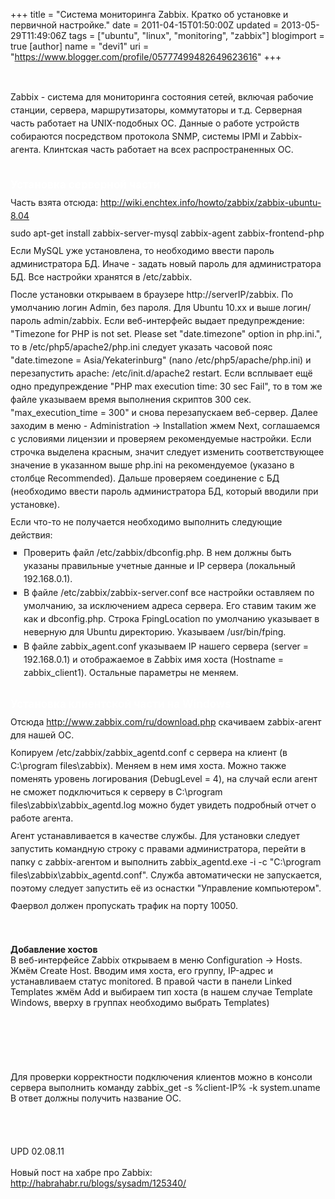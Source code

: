 +++
title = "Система мониторинга Zabbix. Кратко об установке и первичной настройке."
date = 2011-04-15T01:50:00Z
updated = 2013-05-29T11:49:06Z
tags = ["ubuntu", "linux", "monitoring", "zabbix"]
blogimport = true 
[author]
	name = "devi1"
	uri = "https://www.blogger.com/profile/05777499482649623616"
+++

<span class="Apple-style-span" style="font-family: sans-serif; font-size: 13px; line-height: 19px;"></span><br /><div style="line-height: 1.5em; margin-bottom: 0.5em; margin-left: 0px; margin-right: 0px; margin-top: 0.4em;">Zabbix - система для мониторинга состояния сетей, включая рабочие станции, сервера, маршрутизаторы, коммутаторы и т.д. Серверная часть работает на UNIX-подобных ОС. Данные о работе устройств собираются посредством протокола SNMP, системы IPMI и Zabbix-агента. Клинтская часть работает на всех распространенных ОС.</div><h3 style="background-attachment: initial; background-clip: initial; background-color: initial; background-image: none; background-origin: initial; border-bottom-color: initial; border-bottom-style: none; border-bottom-width: initial; font-size: 17px; font-weight: bold; margin-bottom: 0.3em; margin-left: 0px; margin-right: 0px; margin-top: 0px; padding-bottom: 0.17em; padding-top: 0.5em; width: auto;"><span class="mw-headline" id=".D0.A3.D1.81.D1.82.D0.B0.D0.BD.D0.BE.D0.B2.D0.BA.D0.B0_.D1.81.D0.B5.D1.80.D0.B2.D0.B5.D1.80.D0.BD.D0.BE.D0.B9_.D1.87.D0.B0.D1.81.D1.82.D0.B8"><a name='more'></a><br /><span class="Apple-style-span" style="color: white;"> Установка серверной части</span></span></h3><div style="line-height: 1.5em; margin-bottom: 0.5em; margin-left: 0px; margin-right: 0px; margin-top: 0.4em;">Часть взята отсюда:&nbsp;<a href="http://wiki.enchtex.info/howto/zabbix/zabbix-ubuntu-8.04">http://wiki.enchtex.info/howto/zabbix/zabbix-ubuntu-8.04</a></div><div style="line-height: 1.5em; margin-bottom: 0.5em; margin-left: 0px; margin-right: 0px; margin-top: 0.4em;">sudo apt-get install zabbix-server-mysql zabbix-agent zabbix-frontend-php</div><div style="line-height: 1.5em; margin-bottom: 0.5em; margin-left: 0px; margin-right: 0px; margin-top: 0.4em;">Если MySQL уже установлена, то необходимо ввести пароль администратора БД. Иначе - задать новый пароль для администратора БД. Все настройки хранятся в /etc/zabbix.</div><div style="line-height: 1.5em; margin-bottom: 0.5em; margin-left: 0px; margin-right: 0px; margin-top: 0.4em;">После установки открываем в браузере&nbsp;http://serverIP/zabbix. По умолчанию логин Admin, без пароля. Для Ubuntu 10.xx и выше логин/пароль admin/zabbix. Если веб-интерфейс выдает предупреждение: "Timezone for PHP is not set. Please set "date.timezone" option in php.ini.", то в /etc/php5/apache2/php.ini следует указать часовой пояс "date.timezone = Asia/Yekaterinburg" (nano /etc/php5/apache/php.ini) и перезапустить apache: /etc/init.d/apache2 restart. Если всплывает ещё одно предупреждение "PHP max execution time: 30 sec Fail", то в том же файле указываем время выполнения скриптов 300 сек. "max_execution_time = 300" и снова перезапускаем веб-сервер. Далее заходим в меню - Administration -&gt; Installation жмем Next, соглашаемся с условиями лицензии и проверяем рекомендуемые настройки. Если строчка выделена красным, значит следует изменить соответствующее значение в указанном выше php.ini на рекомендуемое (указано в столбце Recommended). Дальше проверяем соединение с БД (необходимо ввести пароль администратора БД, который вводили при установке).</div><div style="line-height: 1.5em; margin-bottom: 0.5em; margin-left: 0px; margin-right: 0px; margin-top: 0.4em;">Если что-то не получается необходимо выполнить следующие действия:</div><ul style="line-height: 1.5em; list-style-image: url(http://wiki.mag-soft.ru/skins/vector/images/bullet-icon.png); list-style-type: square; margin-bottom: 0px; margin-left: 1.5em; margin-right: 0px; margin-top: 0.3em; padding-bottom: 0px; padding-left: 0px; padding-right: 0px; padding-top: 0px;"><li style="margin-bottom: 0.1em;">Проверить файл /etc/zabbix/dbconfig.php. В нем должны быть указаны правильные учетные данные и IP сервера (локальный 192.168.0.1).</li><li style="margin-bottom: 0.1em;">В файле /etc/zabbix/zabbix-server.conf все настройки оставляем по умолчанию, за исключением адреса сервера. Его ставим таким же как и dbconfig.php. Строка FpingLocation по умолчанию указывает в неверную для Ubuntu директорию. Указываем /usr/bin/fping.</li><li style="margin-bottom: 0.1em;">В файле zabbix_agent.conf указываем IP нашего сервера (server = 192.168.0.1) и отображаемое в Zabbix имя хоста (Hostname = zabbix_client1). Остальные параметры не меняем.</li></ul><h3 style="background-attachment: initial; background-clip: initial; background-color: initial; background-image: none; background-origin: initial; border-bottom-color: initial; border-bottom-style: none; border-bottom-width: initial; font-size: 17px; font-weight: bold; margin-bottom: 0.3em; margin-left: 0px; margin-right: 0px; margin-top: 0px; padding-bottom: 0.17em; padding-top: 0.5em; width: auto;"><span class="mw-headline" id=".D0.A3.D1.81.D1.82.D0.B0.D0.BD.D0.BE.D0.B2.D0.BA.D0.B0_.D0.BA.D0.BB.D0.B8.D0.B5.D0.BD.D1.82.D1.81.D0.BA.D0.BE.D0.B9_.D1.87.D0.B0.D1.81.D1.82.D0.B8_.D0.BD.D0.B0_Windows"><br /><span class="Apple-style-span" style="color: white;"> Установка клиентской части на Windows</span></span></h3><div style="line-height: 1.5em; margin-bottom: 0.5em; margin-left: 0px; margin-right: 0px; margin-top: 0.4em;">Отсюда&nbsp;<a href="http://www.zabbix.com/ru/download.php">http://www.zabbix.com/ru/download.php</a>&nbsp;скачиваем zabbix-агент для нашей ОС.</div><div style="line-height: 1.5em; margin-bottom: 0.5em; margin-left: 0px; margin-right: 0px; margin-top: 0.4em;">Копируем /etc/zabbix/zabbix_agentd.conf с сервера на клиент (в C:\program files\zabbix). Меняем в нем имя хоста. Можно также поменять уровень логирования (DebugLevel = 4), на случай если агент не сможет подключиться к серверу в C:\program files\zabbix\zabbix_agentd.log можно будет увидеть подробный отчет о работе агента.</div><div style="line-height: 1.5em; margin-bottom: 0.5em; margin-left: 0px; margin-right: 0px; margin-top: 0.4em;">Агент устанавливается в качестве службы. Для установки следует запустить командную строку с правами администратора, перейти в папку с zabbix-агентом и выполнить zabbix_agentd.exe -i -c "C:\program files\zabbix\zabbix_agentd.conf". Служба автоматически не запускается, поэтому следует запустить её из оснастки "Управление компьютером".</div><div style="margin: 0.4em 0px 0.5em;"><span style="line-height: 1.5em;">Фаервол должен пропускать трафик на порту 10050.</span><br /><br /><br /><br /><b> Добавление хостов</b><br />В веб-интерфейсе Zabbix открываем в меню Configuration -&gt; Hosts. Жмём Create Host. Вводим имя хоста, его группу, IP-адрес и устанавливаем статус monitored. В правой части в панели Linked Templates жмём Add и выбираем тип хоста (в нашем случае Template Windows, вверху в группах необходимо выбрать Templates)<br /><br /><br /><br /> <br /><br /><br />Для проверки корректности подключения клиентов можно в консоли сервера выполнить команду zabbix_get -s %client-IP% -k system.uname В ответ должны получить название ОС.<br /><br /><br /> <br /><br />UPD 02.08.11<br /><br />Новый пост на хабре про Zabbix: <a href="http://habrahabr.ru/blogs/sysadm/125340/">http://habrahabr.ru/blogs/sysadm/125340/</a></div>
